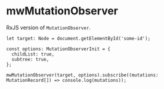 # mwMutationObserver

RxJS version of `MutationObserver`.

```
let target: Node = document.getElementById('some-id');

const options: MutationObserverInit = { 
  childList: true, 
  subtree: true,
};

mwMutationObserver(target, options).subscribe((mutations: MutationRecord[]) => console.log(mutations));
```
